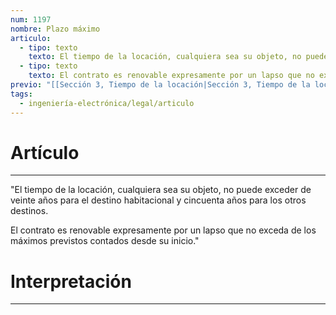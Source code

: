 ```yaml
---
num: 1197
nombre: Plazo máximo
articulo:
  - tipo: texto
    texto: El tiempo de la locación, cualquiera sea su objeto, no puede exceder de veinte años para el destino habitacional y cincuenta años para los otros destinos.
  - tipo: texto
    texto: El contrato es renovable expresamente por un lapso que no exceda de los máximos previstos contados desde su inicio.
previo: "[[Sección 3, Tiempo de la locación|Sección 3, Tiempo de la locación]]"
tags:
  - ingeniería-electrónica/legal/articulo
---
```

# Artículo
---
"El tiempo de la locación, cualquiera sea su objeto, no puede exceder de veinte años para el destino habitacional y cincuenta años para los otros destinos.

El contrato es renovable expresamente por un lapso que no exceda de los máximos previstos contados desde su inicio."

# Interpretación
---
